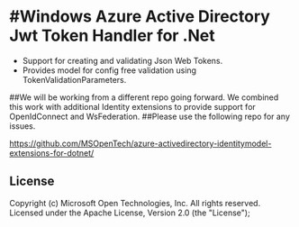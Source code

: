 #Windows Azure Active Directory Jwt Token Handler for .Net
===========

* Support for creating and validating Json Web Tokens.
* Provides model for config free validation using TokenValidationParameters.


##We will be working from a different repo going forward. We combined this work with additional Identity extensions to provide support for OpenIdConnect and WsFederation.
##Please use the following repo for any issues.

https://github.com/MSOpenTech/azure-activedirectory-identitymodel-extensions-for-dotnet/

## License

Copyright (c) Microsoft Open Technologies, Inc.  All rights reserved. Licensed under the Apache License, Version 2.0 (the "License");